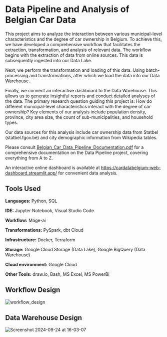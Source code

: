 # Data Pipeline and Analysis of Belgian Car Data

This project aims to analyze the interaction between various municipal-level characteristics and the
degree of car ownership in Belgium. To achieve this, we have developed a comprehensive
workflow that facilitates the extraction, transformation, and analysis of relevant data.
The workflow begins with the extraction of data from online sources. This data is subsequently
ingested into our Data Lake.

Next, we perform the transformation and loading of this data. Using batch-processing and
transformations, after which we load the data into our Data Warehouse.

Finally, we connect an interactive dashboard to the Data Warehouse. This allows us to generate
insightful reports and conduct detailed analyses of the data.
The primary research question guiding this project is: How do different municipal-level
characteristics interact with the degree of car ownership? Key elements of our analysis include
population density, province, city area size, the count of sub-municipalities, and household types.

Our data sources for this analysis include car ownership data from Statbel (statbel.fgov.be) and city demographic information from Wikipedia tables.

Please consult [Belgian_Car_Data_Pipeline_Documentation.pdf](https://github.com/StefLipp/finalproject_cardatabelgium/blob/main/documentation_and_design/Belgian_Car_Data_Pipeline_Documentation.pdf) for a comprehensive documentation on the Data Pipeline project, covering everything from A to Z.

An interactive online dashboard is available at https://cardatabelgium-web-dashboard.streamlit.app/ for convenient data analysis.

## Tools Used

**Languages:**         Python, SQL

**IDE:**               Jupyter Notebook, Visual Studio Code

**Workflow:**          Mage-ai

**Transformations:**   PySpark, dbt Cloud

**Infrastructure:**    Docker, Terraform

**Storage:**           Google Cloud Storage (Data Lake), Google BigQuery (Data Warehouse)

**Cloud environment:** Google Cloud

**Other Tools:**       draw.io, Bash, MS Excel, MS PowerBi


## Workflow Design

![workflow_design](https://github.com/user-attachments/assets/3c40d698-a2ce-4626-a40e-813736030782)


## Data Warehouse Design

![Screenshot 2024-09-24 at 16-03-07 ](https://github.com/user-attachments/assets/6048862e-616c-4b80-9d34-004da683661b)



